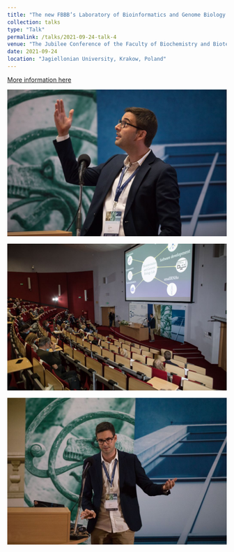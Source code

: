 ```yaml
---
title: "The new FBBB’s Laboratory of Bioinformatics and Genome Biology: computational approaches to study genes, genomes, gene regulatory networks"
collection: talks
type: "Talk"
permalink: /talks/2021-09-24-talk-4
venue: "The Jubilee Conference of the Faculty of Biochemistry and Biotechnology at the Jagiellonian University"
date: 2021-09-24
location: "Jagiellonian University, Krakow, Poland"
---
```


[More information here](https://jubileuszwbbib.confer.uj.edu.pl/en_GB/program/ksiazka-streszczen)

![](JW210926_356.jpg)

![](JW210926_360.jpg)

![](JW210926_363.jpg)
